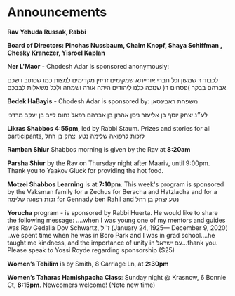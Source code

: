 # Announcements

**Rav Yehuda Russak, Rabbi**

**Board of Directors: Pinchas Nussbaum, Chaim Knopf, Shaya Schiffman , Chesky Kranczer, Yisroel Kaplan**

**Ner L'Maor** - Chodesh Adar is sponsored anonymously: 

לכבוד רּ שמעון וכל חברי אורייתא שמקימים זריזין מקדימים למצות כמו שכתוב וישכם אברהם בבקר )פסחים ד( שנזכה כלנו ליהודים היתה אורה ושמחה ולכל משאלות לבבכם

**Bedek HaBayis** - Chodesh Adar is sponsored by: משפחת ראבינסאן

לע״נ יצחק יוסף בן אליעזר ניסן
אהרון בן אברהם רפאל
נחום לייב בן יעקב מרדכי


**Likras Shabbos 4:55pm**, led by Rabbi Staum. Prizes and stories for all participants, לזכות לרפואה שלימה נטע יצחק בן רחל

**Ramban Shiur** Shabbos morning is given by the Rav at **8:20am**

**Parsha Shiur** by the Rav on Thursday night after Maariv, until 9:00pm. Thank you to Yaakov Gluck for providing the hot food. 

**Motzei Shabbos Learning** is at **7:10pm**. This week's program is sponsored by the Vaksman family for a Zechus for Beracha and Hatzlacha and for a זכות רפואה שלימה for Gennady ben Rahil and  נטע יצחק בן רחל

**Yorucha** program - is sponsored by Rabbi Huerta. He would like to share the following message: 
 ....when I was young one of my mentors and guides was Rav Gedalia Dov Schwartz, ז''ל (January 24, 1925— December 9, 2020) ..we spent time when he was in Boro Park and I was in grad school....he taught me kindness, and the importance of unity in עם ישראל...thank you. 
Please speak to Yossi Royde regarding sponsorship ($25)



**Women’s Tehilim** is by Smith, 8 Carriage Ln, at **2:30pm** 

**Women’s Taharas Hamishpacha Class**: Sunday night @ Krasnow, 6 Bonnie Ct, **8:15pm**. Newcomers welcome! (Note new time) 

